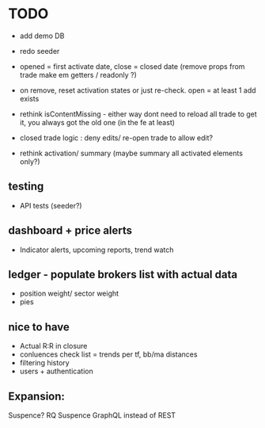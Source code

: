 ﻿
# TODO

- add demo DB
- redo seeder

- opened = first activate date, close = closed date (remove props from trade make em getters / readonly ?)
- on remove, reset activation states or just re-check. open = at least 1 add exists

- rethink isContentMissing - either way dont need to reload all trade to get it, you always got the old one (in the fe at least)
- closed trade logic : deny edits/ re-open trade to allow edit?
- rethink activation/ summary (maybe summary all activated elements only?) 


## testing
- API tests (seeder?)

## dashboard + price alerts
- Indicator alerts, upcoming reports, trend watch

## ledger - populate brokers list with actual data
- position weight/ sector weight
- pies

## nice to have
- Actual R:R in closure
- conluences check list = trends per tf, bb/ma distances
- filtering history
- users + authentication

## Expansion:
Suspence? RQ Suspence
GraphQL instead of REST